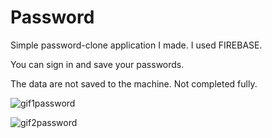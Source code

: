# Password

Simple password-clone application I made. I used FIREBASE.

You can sign in and save your passwords.

The data are not saved to the machine. Not completed fully.

![gif1password](https://user-images.githubusercontent.com/32802165/64278485-89a56b00-cf55-11e9-8851-b781ffa936f6.gif)


![gif2password](https://user-images.githubusercontent.com/32802165/64278649-ed2f9880-cf55-11e9-92f1-f486c318cf4a.gif)
